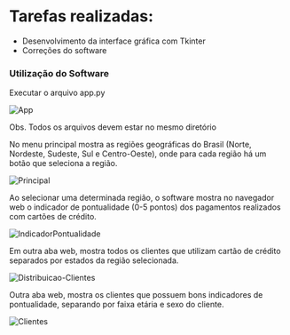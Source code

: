 <h1>Tarefas realizadas:</h1>
<ul>
<li>Desenvolvimento da interface gráfica com Tkinter </li>
<li>Correções do software </li>
</ul>

<h3>Utilização do Software</h3>
 Executar o arquivo app.py


![App](https://github.com/HenriqueNawa/Projeto-SPC-Brasil-Fatec-2020/blob/master/Sprint%206/Imagens/app.jpg)

Obs. Todos os arquivos devem estar no mesmo diretório

No menu principal mostra as regiões geográficas do Brasil (Norte, Nordeste, Sudeste, Sul e Centro-Oeste), onde para cada região há um botão que seleciona a região.

![Principal](https://github.com/HenriqueNawa/Projeto-SPC-Brasil-Fatec-2020/blob/master/Sprint%206/Imagens/principal.jpeg)

Ao selecionar uma determinada região, o software mostra no navegador web o indicador de pontualidade (0-5 pontos) dos pagamentos realizados com cartões de crédito.

![IndicadorPontualidade](https://github.com/HenriqueNawa/Projeto-SPC-Brasil-Fatec-2020/blob/master/Sprint%206/Imagens/indicador-pontualidade.png)

Em outra aba web, mostra todos os clientes que utilizam cartão de crédito separados por estados da região selecionada.

![Distribuicao-Clientes](https://github.com/HenriqueNawa/Projeto-SPC-Brasil-Fatec-2020/blob/master/Sprint%206/Imagens/distribuicao_clientes.png)

Outra aba web, mostra os clientes que possuem bons indicadores de pontualidade, separando por faixa etária e sexo do cliente.

![Clientes](https://github.com/HenriqueNawa/Projeto-SPC-Brasil-Fatec-2020/blob/master/Sprint%206/Imagens/clientes_faixa_idade.png)


